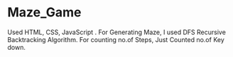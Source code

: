 # Maze_Game

Used HTML, CSS, JavaScript .
For Generating Maze, I used DFS Recursive Backtracking Algorithm.
For counting no.of Steps, Just Counted no.of Key down.
